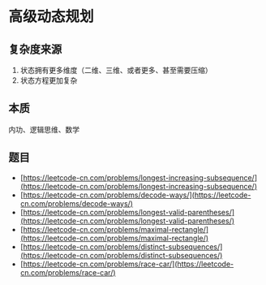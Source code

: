 # 高级动态规划

## 复杂度来源

1. 状态拥有更多维度（二维、三维、或者更多、甚至需要压缩）
2. 状态方程更加复杂

## 本质

内功、逻辑思维、数学

## 题目

- [https://leetcode-cn.com/problems/longest-increasing-subsequence/](https://leetcode-cn.com/problems/longest-increasing-subsequence/)
- [https://leetcode-cn.com/problems/decode-ways/](https://leetcode-cn.com/problems/decode-ways/)
- [https://leetcode-cn.com/problems/longest-valid-parentheses/](https://leetcode-cn.com/problems/longest-valid-parentheses/)
- [https://leetcode-cn.com/problems/maximal-rectangle/](https://leetcode-cn.com/problems/maximal-rectangle/)
- [https://leetcode-cn.com/problems/distinct-subsequences/](https://leetcode-cn.com/problems/distinct-subsequences/)
- [https://leetcode-cn.com/problems/race-car/](https://leetcode-cn.com/problems/race-car/)